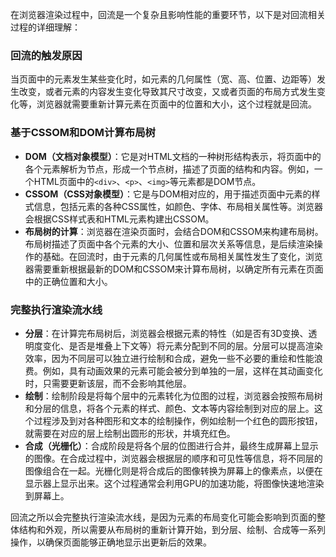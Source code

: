 在浏览器渲染过程中，回流是一个复杂且影响性能的重要环节，以下是对回流相关过程的详细理解：

### 回流的触发原因

当页面中的元素发生某些变化时，如元素的几何属性（宽、高、位置、边距等）发生改变，或者元素的内容发生变化导致其尺寸改变，又或者页面的布局方式发生变化等，浏览器就需要重新计算元素在页面中的位置和大小，这个过程就是回流。

### 基于CSSOM和DOM计算布局树

- **DOM（文档对象模型）**：它是对HTML文档的一种树形结构表示，将页面中的各个元素解析为节点，形成一个节点树，描述了页面的结构和内容。例如，一个HTML页面中的`<div>`、`<p>`、`<img>`等元素都是DOM节点。
- **CSSOM（CSS对象模型）**：它是与DOM相对应的，用于描述页面中元素的样式信息，包括元素的各种CSS属性，如颜色、字体、布局相关属性等。浏览器会根据CSS样式表和HTML元素构建出CSSOM。
- **布局树的计算**：浏览器在渲染页面时，会结合DOM和CSSOM来构建布局树。布局树描述了页面中各个元素的大小、位置和层次关系等信息，是后续渲染操作的基础。在回流时，由于元素的几何属性或布局相关属性发生了变化，浏览器需要重新根据最新的DOM和CSSOM来计算布局树，以确定所有元素在页面中的正确位置和大小。

### 完整执行渲染流水线

- **分层**：在计算完布局树后，浏览器会根据元素的特性（如是否有3D变换、透明度变化、是否是堆叠上下文等）将元素分配到不同的层。分层可以提高渲染效率，因为不同层可以独立进行绘制和合成，避免一些不必要的重绘和性能浪费。例如，具有动画效果的元素可能会被分到单独的一层，这样在其动画变化时，只需要更新该层，而不会影响其他层。
- **绘制**：绘制阶段是将每个层中的元素转化为位图的过程，浏览器会按照布局树和分层的信息，将各个元素的样式、颜色、文本等内容绘制到对应的层上。这个过程涉及到对各种图形和文本的绘制操作，例如绘制一个红色的圆形按钮，就需要在对应的层上绘制出圆形的形状，并填充红色。
- **合成（光栅化）**：合成阶段是将各个层的位图进行合并，最终生成屏幕上显示的图像。在合成过程中，浏览器会根据层的顺序和可见性等信息，将不同层的图像组合在一起。光栅化则是将合成后的图像转换为屏幕上的像素点，以便在显示器上显示出来。这个过程通常会利用GPU的加速功能，将图像快速地渲染到屏幕上。

回流之所以会完整执行渲染流水线，是因为元素的布局变化可能会影响到页面的整体结构和外观，所以需要从布局树的重新计算开始，到分层、绘制、合成等一系列操作，以确保页面能够正确地显示出更新后的效果。

